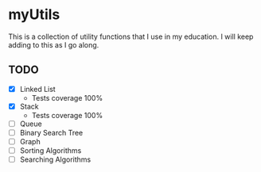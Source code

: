 # myUtils
This is a collection of utility functions that I use in my education. I will keep adding to this as I go along.

## TODO
- [x] Linked List
  - Tests coverage 100%
- [x] Stack
  - Tests coverage 100%
- [ ] Queue
- [ ] Binary Search Tree
- [ ] Graph
- [ ] Sorting Algorithms
- [ ] Searching Algorithms
